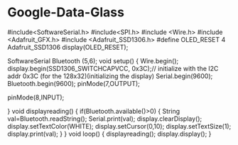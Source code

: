 # Google-Data-Glass
#include<SoftwareSerial.h>
#include<SPI.h>
#include <Wire.h>
#include <Adafruit_GFX.h>
#include <Adafruit_SSD1306.h>
#define OLED_RESET 4
Adafruit_SSD1306 display(OLED_RESET);

SoftwareSerial Bluetooth (5,6);
void setup()
{
 Wire.begin();
  display.begin(SSD1306_SWITCHCAPVCC, 0x3C);// initialize with the I2C addr 0x3C (for the 128x32)(initializing the display)
   Serial.begin(9600);
  Bluetooth.begin(9600);
  pinMode(7,OUTPUT);

  pinMode(8,INPUT);
  
}
void displayreading()
{
   if(Bluetooth.available()>0)
   {
   String val=Bluetooth.readString();
   Serial.print(val);
   display.clearDisplay();
  display.setTextColor(WHITE);
  display.setCursor(0,10);
  display.setTextSize(1);
  display.print(val);
}
}
void loop()
{
  displayreading();
  display.display();
}
